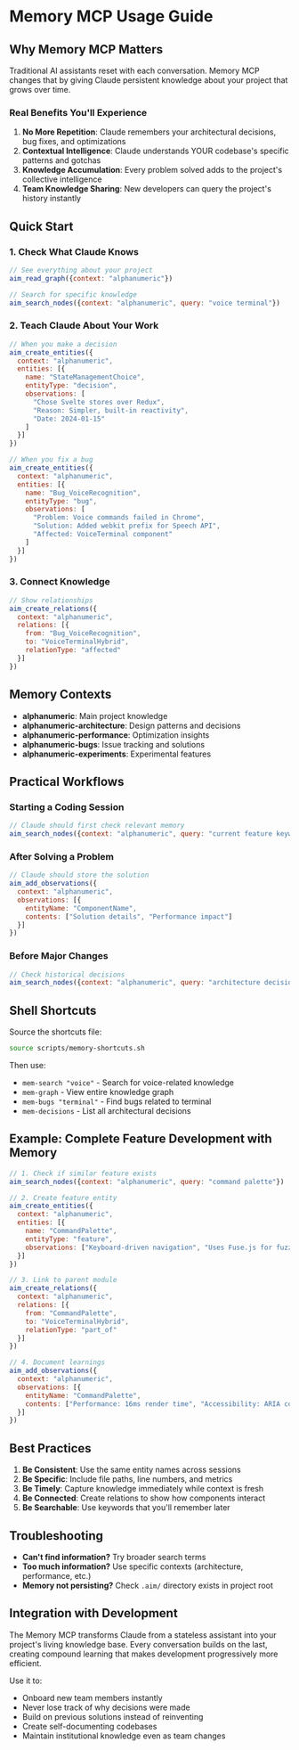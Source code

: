 # Memory MCP Usage Guide

## Why Memory MCP Matters

Traditional AI assistants reset with each conversation. Memory MCP changes that by giving Claude persistent knowledge about your project that grows over time.

### Real Benefits You'll Experience

1. **No More Repetition**: Claude remembers your architectural decisions, bug fixes, and optimizations
2. **Contextual Intelligence**: Claude understands YOUR codebase's specific patterns and gotchas
3. **Knowledge Accumulation**: Every problem solved adds to the project's collective intelligence
4. **Team Knowledge Sharing**: New developers can query the project's history instantly

## Quick Start

### 1. Check What Claude Knows
```javascript
// See everything about your project
aim_read_graph({context: "alphanumeric"})

// Search for specific knowledge
aim_search_nodes({context: "alphanumeric", query: "voice terminal"})
```

### 2. Teach Claude About Your Work
```javascript
// When you make a decision
aim_create_entities({
  context: "alphanumeric",
  entities: [{
    name: "StateManagementChoice",
    entityType: "decision",
    observations: [
      "Chose Svelte stores over Redux",
      "Reason: Simpler, built-in reactivity",
      "Date: 2024-01-15"
    ]
  }]
})

// When you fix a bug
aim_create_entities({
  context: "alphanumeric",
  entities: [{
    name: "Bug_VoiceRecognition",
    entityType: "bug",
    observations: [
      "Problem: Voice commands failed in Chrome",
      "Solution: Added webkit prefix for Speech API",
      "Affected: VoiceTerminal component"
    ]
  }]
})
```

### 3. Connect Knowledge
```javascript
// Show relationships
aim_create_relations({
  context: "alphanumeric",
  relations: [{
    from: "Bug_VoiceRecognition",
    to: "VoiceTerminalHybrid",
    relationType: "affected"
  }]
})
```

## Memory Contexts

- **alphanumeric**: Main project knowledge
- **alphanumeric-architecture**: Design patterns and decisions
- **alphanumeric-performance**: Optimization insights
- **alphanumeric-bugs**: Issue tracking and solutions
- **alphanumeric-experiments**: Experimental features

## Practical Workflows

### Starting a Coding Session
```javascript
// Claude should first check relevant memory
aim_search_nodes({context: "alphanumeric", query: "current feature keywords"})
```

### After Solving a Problem
```javascript
// Claude should store the solution
aim_add_observations({
  context: "alphanumeric",
  observations: [{
    entityName: "ComponentName",
    contents: ["Solution details", "Performance impact"]
  }]
})
```

### Before Major Changes
```javascript
// Check historical decisions
aim_search_nodes({context: "alphanumeric", query: "architecture decisions"})
```

## Shell Shortcuts

Source the shortcuts file:
```bash
source scripts/memory-shortcuts.sh
```

Then use:
- `mem-search "voice"` - Search for voice-related knowledge
- `mem-graph` - View entire knowledge graph
- `mem-bugs "terminal"` - Find bugs related to terminal
- `mem-decisions` - List all architectural decisions

## Example: Complete Feature Development with Memory

```javascript
// 1. Check if similar feature exists
aim_search_nodes({context: "alphanumeric", query: "command palette"})

// 2. Create feature entity
aim_create_entities({
  context: "alphanumeric",
  entities: [{
    name: "CommandPalette",
    entityType: "feature",
    observations: ["Keyboard-driven navigation", "Uses Fuse.js for fuzzy search"]
  }]
})

// 3. Link to parent module
aim_create_relations({
  context: "alphanumeric",
  relations: [{
    from: "CommandPalette",
    to: "VoiceTerminalHybrid",
    relationType: "part_of"
  }]
})

// 4. Document learnings
aim_add_observations({
  context: "alphanumeric",
  observations: [{
    entityName: "CommandPalette",
    contents: ["Performance: 16ms render time", "Accessibility: ARIA compliant"]
  }]
})
```

## Best Practices

1. **Be Consistent**: Use the same entity names across sessions
2. **Be Specific**: Include file paths, line numbers, and metrics
3. **Be Timely**: Capture knowledge immediately while context is fresh
4. **Be Connected**: Create relations to show how components interact
5. **Be Searchable**: Use keywords that you'll remember later

## Troubleshooting

- **Can't find information?** Try broader search terms
- **Too much information?** Use specific contexts (architecture, performance, etc.)
- **Memory not persisting?** Check `.aim/` directory exists in project root

## Integration with Development

The Memory MCP transforms Claude from a stateless assistant into your project's living knowledge base. Every conversation builds on the last, creating compound learning that makes development progressively more efficient.

Use it to:
- Onboard new team members instantly
- Never lose track of why decisions were made
- Build on previous solutions instead of reinventing
- Create self-documenting codebases
- Maintain institutional knowledge even as team changes